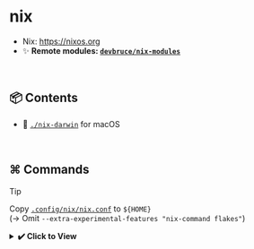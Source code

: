 # nix

- Nix: <https://nixos.org>
- ✨ **Remote modules: [`devbruce/nix-modules`](https://github.com/devbruce/nix-modules)**

<br>

## 📦 Contents

- 📁 [`./nix-darwin`](./nix-darwin) for macOS  

<br>

## ⌘ Commands

> [!TIP]  
> Copy [`.config/nix/nix.conf`](.config/nix/nix.conf) to `${HOME}`  
> (→ Omit `--extra-experimental-features "nix-command flakes"`)

<details>
  <summary><b>✔️ Click to View</b></summary><br>

- Initialize nix-darwin flake file

```bash
nix flake init -t nix-darwin --extra-experimental-features "nix-command flakes"
```

- Install `darwin-rebuild` & apply Nix Flake configuration

```bash
nix run nix-darwin --extra-experimental-features "nix-command flakes" -- switch --flake ${NixFlakeFileDirPath}#${FlakeOutputName}
```

- Apply the Nix Flake configuration

```bash
darwin-rebuild switch --flake ${NixFlakeFileDirPath}#${FlakeOutputName}
```

- Update `flake.lock`

```bash
nix flake update --flake ${NixFlakeFileDirPath}
```

</details>
